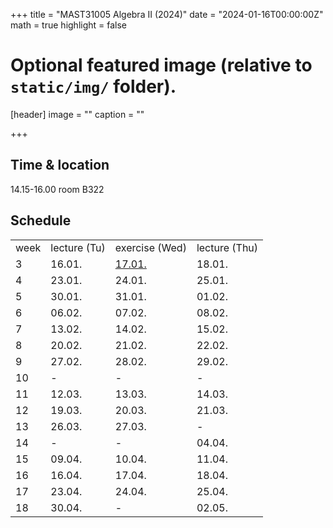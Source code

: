 +++
title = "MAST31005 Algebra II (2024)"
date = "2024-01-16T00:00:00Z"
math = true
highlight = false

# Optional featured image (relative to `static/img/` folder).
[header]
image = ""
caption = ""

+++
## Time & location
14.15-16.00 room B322

## Schedule
<table>
<tr><td>week</td><td>lecture (Tu)</td><td>exercise (Wed)</td><td>lecture (Thu)</td></tr>
<tr><td>3</td>
<td>16.01.</td>
<td><a href="exercise_0.pdf">17.01.</a></td>
<td>18.01.</td>
</tr>
<tr><td>4</td>
<td>23.01.</td>
<td>24.01.</td>
<td>25.01.</td>
</tr>
<tr><td>5</td>
<td>30.01.</td>
<td>31.01.</td>
<td>01.02.</td>
</tr>
<tr><td>6</td>
<td>06.02.</td>
<td>07.02.</td>
<td>08.02.</td>
</tr>
<tr><td>7</td>
<td>13.02.</td>
<td>14.02.</td>
<td>15.02.</td>
</tr>
<tr><td>8</td>
<td>20.02.</td>
<td>21.02.</td>
<td>22.02.</td>
</tr>
<tr><td>9</td>
<td>27.02.</td>
<td>28.02.</td>
<td>29.02.</td>
</tr>
<tr><td>10</td>
<td>-</td>
<td>-</td>
<td>-</td>
</tr>
<tr><td>11</td>
<td>12.03.</td>
<td>13.03.</td>
<td>14.03.</td>
</tr>
<tr><td>12</td>
<td>19.03.</td>
<td>20.03.</td>
<td>21.03.</td>
</tr>
<tr><td>13</td>
<td>26.03.</td>
<td>27.03.</td>
<td>-</td>
</tr>
<tr><td>14</td>
<td>-</td>
<td>-</td>
<td>04.04.</td>
<tr><td>15</td>
<td>09.04.</td>
<td>10.04.</td>
<td>11.04.</td>
</tr>
<tr><td>16</td>
<td>16.04.</td>
<td>17.04.</td>
<td>18.04.</td>
</tr>
<tr><td>17</td>
<td>23.04.</td>
<td>24.04.</td>
<td>25.04.</td>
</tr>
<tr><td>18</td>
<td>30.04.</td>
<td>-</td>
<td>02.05.</td>
</tr>
</table>
